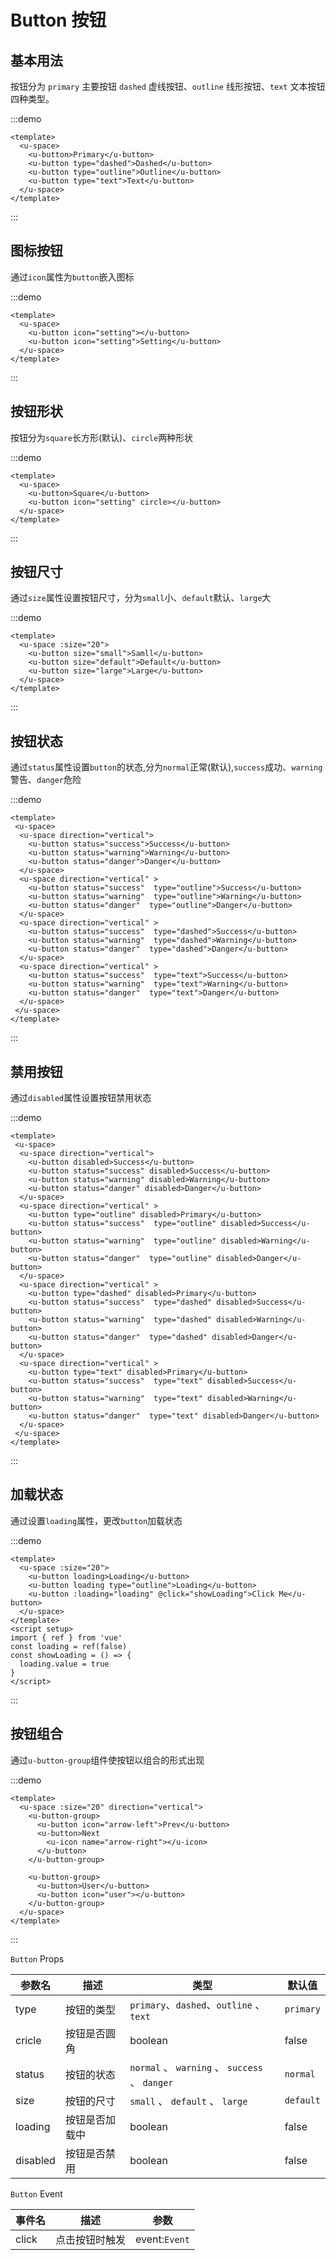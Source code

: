 # Button 按钮

<h2>基本用法</h2>

按钮分为 `primary` 主要按钮 `dashed` 虚线按钮、`outline` 线形按钮、`text` 文本按钮四种类型。

:::demo 

```vue
<template>
  <u-space>
    <u-button>Primary</u-button>
    <u-button type="dashed">Dashed</u-button>
    <u-button type="outline">Outline</u-button>
    <u-button type="text">Text</u-button>
  </u-space>
</template>
```
:::

<h2>图标按钮</h2>

通过`icon`属性为`button`嵌入图标

:::demo 

```vue
<template>
  <u-space>
    <u-button icon="setting"></u-button>
    <u-button icon="setting">Setting</u-button>
  </u-space>
</template>
```
:::

<h2>按钮形状</h2>

按钮分为`square`长方形(默认)、`circle`两种形状

:::demo 

```vue
<template>
  <u-space>
    <u-button>Square</u-button>
    <u-button icon="setting" circle></u-button>
  </u-space>
</template>
```
:::

<h2>按钮尺寸</h2>

通过`size`属性设置按钮尺寸，分为`small`小、`default`默认、`large`大

:::demo 

```vue
<template>
  <u-space :size="20">
    <u-button size="small">Samll</u-button>
    <u-button size="default">Default</u-button>
    <u-button size="large">Large</u-button>
  </u-space>
</template>
```
:::

<h2>按钮状态</h2>

通过`status`属性设置`button`的状态,分为`normal`正常(默认),`success`成功、`warning`警告、`danger`危险

:::demo 

```vue
<template>
 <u-space>
  <u-space direction="vertical">
    <u-button status="success">Success</u-button>
    <u-button status="warning">Warning</u-button>
    <u-button status="danger">Danger</u-button>
  </u-space>
  <u-space direction="vertical" >
    <u-button status="success"  type="outline">Success</u-button>
    <u-button status="warning"  type="outline">Warning</u-button>
    <u-button status="danger"  type="outline">Danger</u-button>
  </u-space>
  <u-space direction="vertical" >
    <u-button status="success"  type="dashed">Success</u-button>
    <u-button status="warning"  type="dashed">Warning</u-button>
    <u-button status="danger"  type="dashed">Danger</u-button>
  </u-space>
  <u-space direction="vertical" >
    <u-button status="success"  type="text">Success</u-button>
    <u-button status="warning"  type="text">Warning</u-button>
    <u-button status="danger"  type="text">Danger</u-button>
  </u-space>
 </u-space>
</template>
```
:::


<h2>禁用按钮</h2>

通过`disabled`属性设置按钮禁用状态

:::demo 

```vue
<template>
 <u-space>
  <u-space direction="vertical">
    <u-button disabled>Success</u-button>
    <u-button status="success" disabled>Success</u-button>
    <u-button status="warning" disabled>Warning</u-button>
    <u-button status="danger" disabled>Danger</u-button>
  </u-space>
  <u-space direction="vertical" >
    <u-button type="outline" disabled>Primary</u-button>
    <u-button status="success"  type="outline" disabled>Success</u-button>
    <u-button status="warning"  type="outline" disabled>Warning</u-button>
    <u-button status="danger"  type="outline" disabled>Danger</u-button>
  </u-space>
  <u-space direction="vertical" >
    <u-button type="dashed" disabled>Primary</u-button>
    <u-button status="success"  type="dashed" disabled>Success</u-button>
    <u-button status="warning"  type="dashed" disabled>Warning</u-button>
    <u-button status="danger"  type="dashed" disabled>Danger</u-button>
  </u-space>
  <u-space direction="vertical" >
    <u-button type="text" disabled>Primary</u-button>
    <u-button status="success"  type="text" disabled>Success</u-button>
    <u-button status="warning"  type="text" disabled>Warning</u-button>
    <u-button status="danger"  type="text" disabled>Danger</u-button>
  </u-space>
 </u-space>
</template>
```
:::

<h2>加载状态</h2>

通过设置`loading`属性，更改`button`加载状态

:::demo 

```vue
<template>
  <u-space :size="20">
    <u-button loading>Loading</u-button>
    <u-button loading type="outline">Loading</u-button>
    <u-button :loading="loading" @click="showLoading">Click Me</u-button>
  </u-space>
</template>
<script setup>
import { ref } from 'vue'
const loading = ref(false)
const showLoading = () => {
  loading.value = true
}
</script>
```
:::


<h2>按钮组合</h2>

通过`u-button-group`组件使按钮以组合的形式出现

:::demo 

```vue
<template>
  <u-space :size="20" direction="vertical">
    <u-button-group>
      <u-button icon="arrow-left">Prev</u-button>
      <u-button>Next
        <u-icon name="arrow-right"></u-icon>
      </u-button>
    </u-button-group>
    
    <u-button-group>
      <u-button>User</u-button>
      <u-button icon="user"></u-button>
    </u-button-group>
  </u-space>
</template>
```
:::


`Button` Props

| 参数名 | 描述         | 类型                                      | 默认值 |
| -------- | -------------- | ------------------------------------------- | --------- |
| type     | 按钮的类型 | `primary`、`dashed`、`outline` 、`text`        | `primary` |
| cricle   | 按钮是否圆角 | boolean                                     | false     |
| status   | 按钮的状态 | `normal` 、 `warning` 、 `success` 、 `danger` | `normal`  |
| size     | 按钮的尺寸 | `small` 、 `default` 、 `large`               | `default` |
| loading  | 按钮是否加载中 | boolean                                     | false     |
| disabled | 按钮是否禁用 | boolean                                     | false     |

`Button` Event

| 事件名 | 描述         | 参数        |
| ------ | -------------- | ------------- |
| click  | 点击按钮时触发 | event:`Event` |
